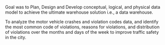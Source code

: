 Goal was to Plan, Design and Develop conceptual, logical, and physical data model to achieve the ultimate warehouse solution i.e., a data warehouse.

To analyze the motor vehicle crashes and violation codes data, and identify the most common code of violations, reasons for violations, and distribution of violations over the months and days of the week to improve traffic safety in the city.
